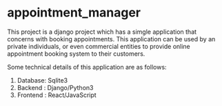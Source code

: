 # appointment_manager

This project is a django project which has a simgle application that concerns with booking appointments. This application can be used by an private individuals, or even commercial entities to provide online appointment booking system to their customers.

Some technical details of this application are as follows:

1. Database: Sqlite3
2. Backend : Django/Python3
3. Frontend : React/JavaScript
